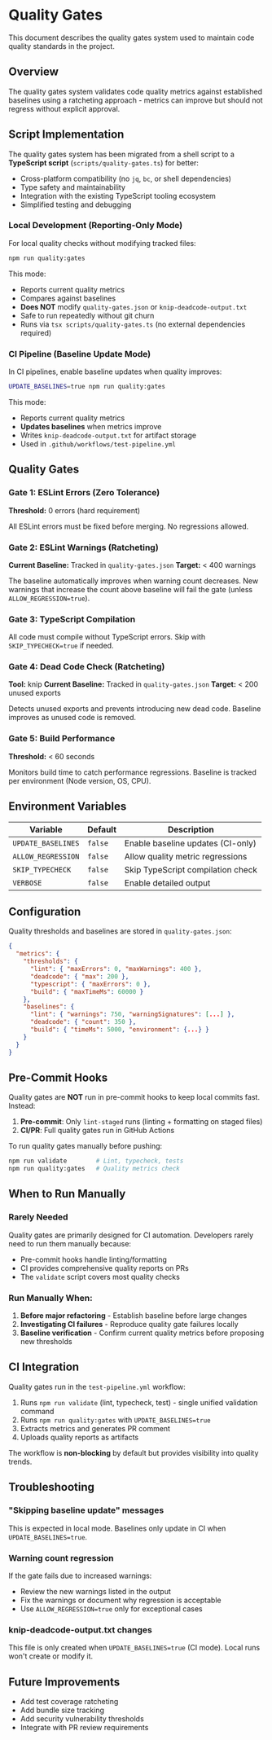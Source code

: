 # Quality Gates

This document describes the quality gates system used to maintain code quality standards in the project.

## Overview

The quality gates system validates code quality metrics against established baselines using a ratcheting approach - metrics can improve but should not regress without explicit approval.

## Script Implementation

The quality gates system has been migrated from a shell script to a **TypeScript script** (`scripts/quality-gates.ts`) for better:
- Cross-platform compatibility (no `jq`, `bc`, or shell dependencies)
- Type safety and maintainability
- Integration with the existing TypeScript tooling ecosystem
- Simplified testing and debugging

### Local Development (Reporting-Only Mode)

For local quality checks without modifying tracked files:

```bash
npm run quality:gates
```

This mode:
- Reports current quality metrics
- Compares against baselines
- **Does NOT** modify `quality-gates.json` or `knip-deadcode-output.txt`
- Safe to run repeatedly without git churn
- Runs via `tsx scripts/quality-gates.ts` (no external dependencies required)

### CI Pipeline (Baseline Update Mode)

In CI pipelines, enable baseline updates when quality improves:

```bash
UPDATE_BASELINES=true npm run quality:gates
```

This mode:
- Reports current quality metrics
- **Updates baselines** when metrics improve
- Writes `knip-deadcode-output.txt` for artifact storage
- Used in `.github/workflows/test-pipeline.yml`

## Quality Gates

### Gate 1: ESLint Errors (Zero Tolerance)

**Threshold:** 0 errors (hard requirement)

All ESLint errors must be fixed before merging. No regressions allowed.

### Gate 2: ESLint Warnings (Ratcheting)

**Current Baseline:** Tracked in `quality-gates.json`
**Target:** < 400 warnings

The baseline automatically improves when warning count decreases. New warnings that increase the count above baseline will fail the gate (unless `ALLOW_REGRESSION=true`).

### Gate 3: TypeScript Compilation

All code must compile without TypeScript errors. Skip with `SKIP_TYPECHECK=true` if needed.

### Gate 4: Dead Code Check (Ratcheting)

**Tool:** knip
**Current Baseline:** Tracked in `quality-gates.json`
**Target:** < 200 unused exports

Detects unused exports and prevents introducing new dead code. Baseline improves as unused code is removed.

### Gate 5: Build Performance

**Threshold:** < 60 seconds

Monitors build time to catch performance regressions. Baseline is tracked per environment (Node version, OS, CPU).

## Environment Variables

| Variable | Default | Description |
|----------|---------|-------------|
| `UPDATE_BASELINES` | `false` | Enable baseline updates (CI-only) |
| `ALLOW_REGRESSION` | `false` | Allow quality metric regressions |
| `SKIP_TYPECHECK` | `false` | Skip TypeScript compilation check |
| `VERBOSE` | `false` | Enable detailed output |

## Configuration

Quality thresholds and baselines are stored in `quality-gates.json`:

```json
{
  "metrics": {
    "thresholds": {
      "lint": { "maxErrors": 0, "maxWarnings": 400 },
      "deadcode": { "max": 200 },
      "typescript": { "maxErrors": 0 },
      "build": { "maxTimeMs": 60000 }
    },
    "baselines": {
      "lint": { "warnings": 750, "warningSignatures": [...] },
      "deadcode": { "count": 350 },
      "build": { "timeMs": 5000, "environment": {...} }
    }
  }
}
```

## Pre-Commit Hooks

Quality gates are **NOT** run in pre-commit hooks to keep local commits fast. Instead:

1. **Pre-commit**: Only `lint-staged` runs (linting + formatting on staged files)
2. **CI/PR**: Full quality gates run in GitHub Actions

To run quality gates manually before pushing:

```bash
npm run validate        # Lint, typecheck, tests
npm run quality:gates   # Quality metrics check
```

## When to Run Manually

### Rarely Needed

Quality gates are primarily designed for CI automation. Developers rarely need to run them manually because:

- Pre-commit hooks handle linting/formatting
- CI provides comprehensive quality reports on PRs
- The `validate` script covers most quality checks

### Run Manually When:

1. **Before major refactoring** - Establish baseline before large changes
2. **Investigating CI failures** - Reproduce quality gate failures locally
3. **Baseline verification** - Confirm current quality metrics before proposing new thresholds

## CI Integration

Quality gates run in the `test-pipeline.yml` workflow:

1. Runs `npm run validate` (lint, typecheck, test) - single unified validation command
2. Runs `npm run quality:gates` with `UPDATE_BASELINES=true`
3. Extracts metrics and generates PR comment
4. Uploads quality reports as artifacts

The workflow is **non-blocking** by default but provides visibility into quality trends.

## Troubleshooting

### "Skipping baseline update" messages

This is expected in local mode. Baselines only update in CI when `UPDATE_BASELINES=true`.

### Warning count regression

If the gate fails due to increased warnings:
- Review the new warnings listed in the output
- Fix the warnings or document why regression is acceptable
- Use `ALLOW_REGRESSION=true` only for exceptional cases

### knip-deadcode-output.txt changes

This file is only created when `UPDATE_BASELINES=true` (CI mode). Local runs won't create or modify it.

## Future Improvements

- Add test coverage ratcheting
- Add bundle size tracking
- Add security vulnerability thresholds
- Integrate with PR review requirements